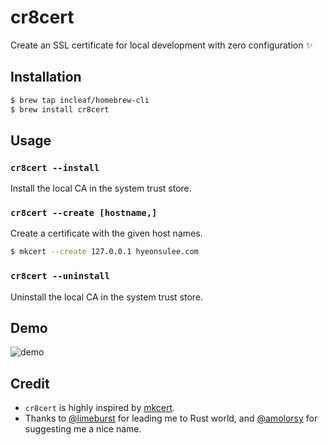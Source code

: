 # cr8cert
Create an SSL certificate for local development with zero configuration ✨

## Installation

```sh
$ brew tap incleaf/homebrew-cli
$ brew install cr8cert
```

## Usage

### `cr8cert --install`

Install the local CA in the system trust store.

### `cr8cert --create [hostname,]`

Create a certificate with the given host names.

```sh
$ mkcert --create 127.0.0.1 hyeonsulee.com
```

### `cr8cert --uninstall`

Uninstall the local CA in the system trust store.

## Demo

![demo](https://user-images.githubusercontent.com/7221609/46851338-25a42080-ce32-11e8-8784-a12420aa968c.gif)

## Credit

- `cr8cert` is highly inspired by [mkcert](https://github.com/FiloSottile/mkcert). 
- Thanks to [@limeburst](https://github.com/limeburst) for leading me to Rust world, and [@amolorsy](https://github.com/amolorsy) for suggesting me a nice name.
